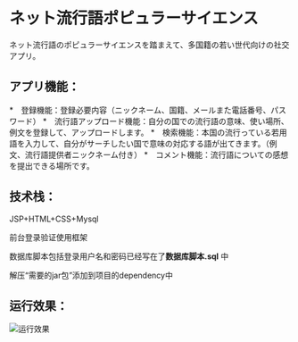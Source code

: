 # ネット流行語ポピュラーサイエンス

ネット流行語のポピュラーサイエンスを踏まえて、多国籍の若い世代向けの社交アプリ。

## **アプリ機能**：

*　登録機能：登録必要内容（ニックネーム、国籍、メールまた電話番号、パスワード）
*　流行語アップロード機能：自分の国での流行語の意味、使い場所、例文を登録して、アップロードします。
*　検索機能：本国の流行っている若用語を入力して、自分がサーチしたい国で意味の対応する語が出てきます。（例文、流行語提供者ニックネーム付き）
*　コメント機能：流行語についての感想を提出できる場所です。
## 技术栈：

JSP+HTML+CSS+Mysql 

前台登录验证使用框架

数据库脚本包括登录用户名和密码已经写在了**数据库脚本.sql** 中

解压“需要的jar包”添加到项目的dependency中


## 运行效果：  
![](./web/YF.png '运行效果')
